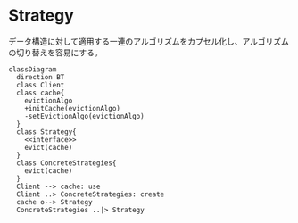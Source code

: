 # Strategy
データ構造に対して適用する一連のアルゴリズムをカプセル化し、アルゴリズムの切り替えを容易にする。
```mermaid
classDiagram
  direction BT
  class Client
  class cache{
    evictionAlgo
    +initCache(evictionAlgo)
    -setEvictionAlgo(evictionAlgo)
  }
  class Strategy{
    <<interface>>
    evict(cache)
  }
  class ConcreteStrategies{
    evict(cache)
  }
  Client --> cache: use
  Client ..> ConcreteStrategies: create
  cache o--> Strategy
  ConcreteStrategies ..|> Strategy
```